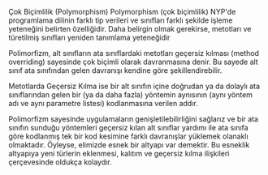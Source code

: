 Çok Biçimlilik (Polymorphism)
Polymorphism (çok biçimlilik) NYP'de programlama dilinin farklı tip verileri ve sınıfları farklı şekilde işleme yeteneğini belirten özelliğidir. Daha belirgin olmak gerekirse, metotları ve türetilmiş sınıfları yeniden tanımlama yeteneğidir

Polimorfizm, alt sınıfların ata sınıflardaki metotları geçersiz kılması (method overriding) sayesinde çok biçimli olarak davranmasına denir. Bu sayede alt sınıf ata sınıfından gelen davranışı kendine göre şekillendirebilir.

Metotlarda Geçersiz Kılma ise bir alt sınıfın içine doğrudan ya da dolaylı ata sınıflarından gelen bir (ya da daha fazla) yöntemin aynısının (aynı yöntem adı ve aynı parametre listesi) kodlanmasına verilen addır.

Polimorfizm sayesinde uygulamaların genişletilebilirliğini sağlarız ve bir ata sınıfın sunduğu yöntemleri geçersiz kılan alt sınıflar yardımı ile ata sınıfa göre kodlanmış tek bir kod kesimine farklı davranışlar yüklemek olanaklı olmaktadır. Öyleyse, elimizde esnek bir altyapı var demektir. Bu esneklik altyapıya yeni türlerin eklenmesi, kalıtım ve geçersiz kılma ilişkileri çerçevesinde oldukça kolaydır.